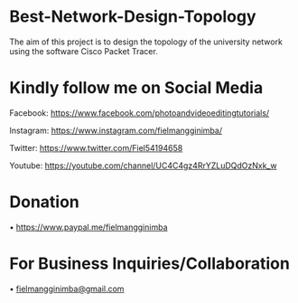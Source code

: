 # Best-Network-Design-Topology

The aim of this project is to design the topology of the university network using the software Cisco Packet Tracer.

# Kindly follow me on Social Media

Facebook:
https://www.facebook.com/photoandvideoeditingtutorials/

Instagram:
https://www.instagram.com/fielmangginimba/

Twitter:
https://www.twitter.com/Fiel54194658

Youtube:
https://youtube.com/channel/UC4C4gz4RrYZLuDQdOzNxk_w

# Donation

• https://www.paypal.me/fielmangginimba

# For Business Inquiries/Collaboration

• fielmangginimba@gmail.com
